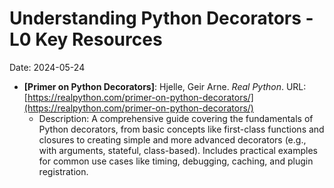 # Understanding Python Decorators - L0 Key Resources

Date: 2024-05-24

- **[Primer on Python Decorators]**: Hjelle, Geir Arne. *Real Python*. URL: [https://realpython.com/primer-on-python-decorators/](https://realpython.com/primer-on-python-decorators/)
    *   Description: A comprehensive guide covering the fundamentals of Python decorators, from basic concepts like first-class functions and closures to creating simple and more advanced decorators (e.g., with arguments, stateful, class-based). Includes practical examples for common use cases like timing, debugging, caching, and plugin registration.
